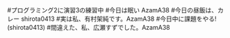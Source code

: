 #プログラミング2に演習3の練習中
#今日は眠い AzamA38
#今日の昼飯は、カレー shirota0413
#実は私、有村架純です。AzamA38
#今日中に課題をやる! (shirota0413)
#間違えた、私、広瀬すずでした。AzamA38